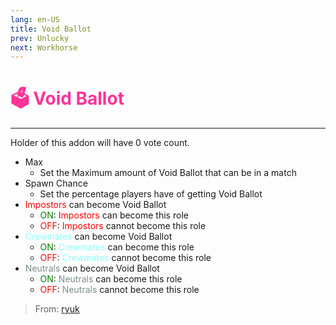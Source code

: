 ```yaml
---
lang: en-US
title: Void Ballot
prev: Unlucky
next: Workhorse
---
```


# <font color=#ff3399>🗳️ <b>Void Ballot</b></font> <Badge text="Harmful" type="tip" vertical="middle"/>
---

Holder of this addon will have 0 vote count.
* Max
  * Set the Maximum amount of Void Ballot that can be in a match
* Spawn Chance
  * Set the percentage players have of getting Void Ballot
* <font color=red>Impostors</font> can become Void Ballot
  * <font color=green>ON</font>: <font color=red>Impostors</font> can become this role
  * <font color=red>OFF</font>: <font color=red>Impostors</font> cannot become this role
* <font color=#8cffff>Crewmates</font> can become Void Ballot
  * <font color=green>ON</font>: <font color=#8cffff>Crewmates</font> can become this role
  * <font color=red>OFF</font>: <font color=#8cffff>Crewmates</font> cannot become this role
* <font color=#7f8c8d>Neutrals</font> can become Void Ballot
  * <font color=green>ON</font>: <font color=#7f8c8d>Neutrals</font> can become this role
  * <font color=red>OFF</font>: <font color=#7f8c8d>Neutrals</font> cannot become this role

> From: [ryuk](#)